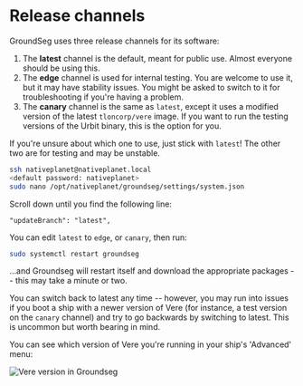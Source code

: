 # Release channels

GroundSeg uses three release channels for its software:

1. The **latest** channel is the default, meant for public use. Almost everyone should be using this.
2. The **edge** channel is used for internal testing. You are welcome to use it, but it may have stability issues. You might be asked to switch to it for troubleshooting if you're having a problem.
3. The **canary** channel is the same as `latest`, except it uses a modified version of the latest `tloncorp/vere` image. If you want to run the testing versions of the Urbit binary, this is the option for you.

If you're unsure about which one to use, just stick with `latest`! The other two are for testing and may be unstable.

```bash
ssh nativeplanet@nativeplanet.local
<default password: nativeplanet>
sudo nano /opt/nativeplanet/groundseg/settings/system.json
```

Scroll down until you find the following line:

```
"updateBranch": "latest",
```

You can edit `latest` to `edge`, or `canary`, then run:

```bash
sudo systemctl restart groundseg
```

...and Groundseg will restart itself and download the appropriate packages -- this may take a minute or two.

You can switch back to latest any time -- however, you may run into issues if you boot a ship with a newer version of Vere (for instance, a test version on the `canary` channel) and try to go backwards by switching to latest. This is uncommon but worth bearing in mind.

You can see which version of Vere you're running in your ship's 'Advanced' menu:

![Vere version in Groundseg](/static/gs2/vere-version.png)